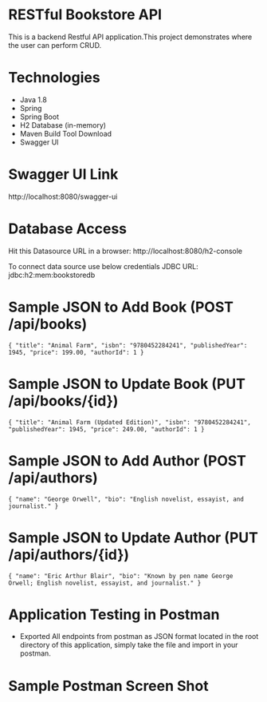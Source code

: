 # RESTful Bookstore API 
This is a backend Restful API application.This project demonstrates where the user can perform CRUD.

# Technologies
- Java 1.8
- Spring
- Spring Boot
- H2 Database (in-memory)
- Maven Build Tool Download
- Swagger UI

# Swagger UI Link
http://localhost:8080/swagger-ui

# Database Access
Hit this Datasource URL in a browser: http://localhost:8080/h2-console

To connect data source use below credentials
JDBC URL: jdbc:h2:mem:bookstoredb

# Sample JSON to Add Book (POST /api/books)
`{
  "title": "Animal Farm",
  "isbn": "9780452284241",
  "publishedYear": 1945,
  "price": 199.00,
  "authorId": 1
}`

# Sample JSON to Update Book (PUT /api/books/{id})
`{
  "title": "Animal Farm (Updated Edition)",
  "isbn": "9780452284241",
  "publishedYear": 1945,
  "price": 249.00,
  "authorId": 1
}`

# Sample JSON to Add Author (POST /api/authors)
`{
  "name": "George Orwell",
  "bio": "English novelist, essayist, and journalist."
}`

# Sample JSON to Update Author (PUT /api/authors/{id})
`{
  "name": "Eric Arthur Blair",
  "bio": "Known by pen name George Orwell; English novelist, essayist, and journalist."
}`

# Application Testing in Postman
- Exported All endpoints from postman as JSON format located in the root directory of this application, simply take the file and import in your postman.

# Sample Postman Screen Shot
